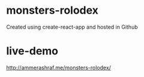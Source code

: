 # monsters-rolodex
Created using create-react-app and hosted in Github

# live-demo
http://ammerashraf.me/monsters-rolodex/
